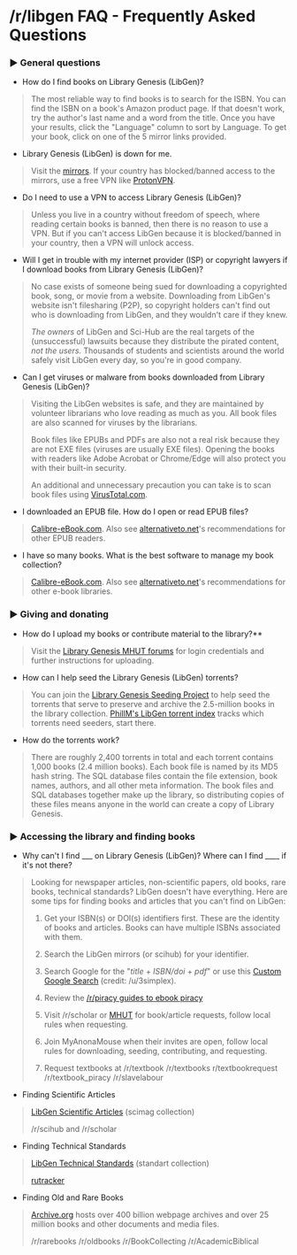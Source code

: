 # /r/libgen FAQ - Frequently Asked Questions

### ► General questions

* How do I find books on Library Genesis (LibGen)?
>The most reliable way to find books is to search for the ISBN. You can find the ISBN on a book's Amazon product page. If that doesn't work, try the author's last name and a word from the title. Once you have your results, click the "Language" column to sort by Language. To get your book, click on one of the 5 mirror links provided.

* Library Genesis (LibGen) is down for me.
>Visit the [mirrors](http://vertsluisants.fr/index.php?article4/where-scihub-libgen-server-down). If your country has blocked/banned access to the mirrors, use a free VPN like [ProtonVPN](https://protonvpn.com/).

* Do I need to use a VPN to access Library Genesis (LibGen)?
>Unless you live in a country without freedom of speech, where reading certain books is banned, then there is no reason to use a VPN. But if you can't access LibGen because it is blocked/banned in your country, then a VPN will unlock access.

* Will I get in trouble with my internet provider (ISP) or copyright lawyers if I download books from Library Genesis (LibGen)?
>No case exists of someone being sued for downloading a copyrighted book, song, or movie from a website. Downloading from LibGen's website isn't filesharing (P2P), so copyright holders can't find out who is downloading from LibGen, and they wouldn't care if they knew.
>
>*The owners* of LibGen and Sci-Hub are the real targets of the (unsuccessful) lawsuits because they distribute the pirated content, *not the users.* Thousands of students and scientists around the world safely visit LibGen every day, so you're in good company.

* Can I get viruses or malware from books downloaded from Library Genesis (LibGen)?
>Visiting the LibGen websites is safe, and they are maintained by volunteer librarians who love reading as much as you. All book files are also scanned for viruses by the librarians.
>
>Book files like EPUBs and PDFs are also not a real risk because they are not EXE files (viruses are usually EXE files). Opening the books with readers like Adobe Acrobat or Chrome/Edge will also protect you with their built-in security.
>
>An additional and unnecessary precaution you can take is to scan book files using [VirusTotal.com](https://www.virustotal.com/gui/home).

* I downloaded an EPUB file. How do I open or read EPUB files?
>[Calibre-eBook.com](https://calibre-ebook.com/). Also see [alternativeto.net](https://alternativeto.net/software/epubreader/)'s recommendations for other EPUB readers.
* I have so many books. What is the best software to manage my book collection?
>
>[Calibre-eBook.com](https://calibre-ebook.com/). Also see [alternativeto.net](https://alternativeto.net/software/calibre/)'s recommendations for other e-book libraries.

### ► Giving and donating

* How do I upload my books or contribute material to the library?**
>Visit the [Library Genesis MHUT forums](https://forum.mhut.org/) for login credentials and further instructions for uploading.

* How can I help seed the Library Genesis (LibGen) torrents?
>You can join the [Library Genesis Seeding Project](https://www.reddit.com/r/DataHoarder/comments/ed9byj/library_genesis_project_update_25_million_books/) to help seed the torrents that serve to preserve and archive the 2.5-million books in the library collection. [PhillM's LibGen torrent index](https://phillm.net/libgen-seeds-needed.php) tracks which torrents need seeders, start there.

* How do the torrents work?
>There are roughly 2,400 torrents in total and each torrent contains 1,000 books (2.4 million books). Each book file is named by its MD5 hash string. The SQL database files contain the file extension, book names, authors, and all other meta information. The book files and SQL databases together make up the library, so distributing copies of these files means anyone in the world can create a copy of Library Genesis.

### ► Accessing the library and finding books

* Why can't I find \_\_\_ on Library Genesis (LibGen)? Where can I find \_\_\_\_ if it's not there?

>Looking for newspaper articles, non-scientific papers, old books, rare books, technical standards? LibGen doesn't have everything. Here are some tips for finding books and articles that you can't find on LibGen:
>
>1. Get your ISBN(s) or DOI(s) identifiers first. These are the identity of books and articles. Books can have multiple ISBNs associated with them.
>
>2. Search the LibGen mirrors (or scihub) for your identifier.
>
>3. Search Google for the "*title* \+ *ISBN/doi* \+ *pdf*" or use this [Custom Google Search](https://cse.google.com/cse?cx=003753031376654422446:szjag5vbefo) (credit: /u/3simplex).
>
>4. Review the [/r/piracy guides to ebook piracy](https://www.reddit.com/r/piracy/wiki/guides#wiki_ebooks.2Ftextbooks)
>
>5. Visit /r/scholar or [MHUT](https://forum.mhut.org/) for book/article requests, follow local rules when requesting.
>
>6. Join MyAnonaMouse when their invites are open, follow local rules for downloading, seeding, contributing, and requesting.
>
>7. Request textbooks at /r/textbook /r/textbooks r/textbookrequest /r/textbook_piracy /r/slavelabour

* Finding Scientific Articles
>[LibGen Scientific Articles](http://gen.lib.rus.ec/scimag/) (scimag collection)
>
>/r/scihub and /r/scholar

* Finding Technical Standards
>[LibGen Technical Standards](https://libgen.lc/standarts/index.php) (standart collection)
>
>[rutracker](https://ru.wikipedia.org/wiki/RuTracker.org)

* Finding Old and Rare Books
>[Archive.org](https://Archive.org) hosts over 400 billion webpage archives and over 25 million books and other documents and media files.
>
>/r/rarebooks /r/oldbooks /r/BookCollecting /r/AcademicBiblical
